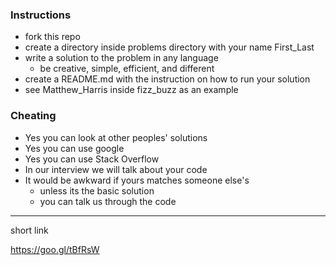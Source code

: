 ### Instructions

* fork this repo
* create a directory inside problems directory with your name First_Last
* write a solution to the problem in any language
   * be creative, simple, efficient, and different 
* create a README.md with the instruction on how to run your solution
* see Matthew_Harris inside fizz_buzz as an example

### Cheating

* Yes you can look at other peoples' solutions
* Yes you can use google
* Yes you can use Stack Overflow
* In our interview we will talk about your code
* It would be awkward if yours matches someone else's
  * unless its the basic solution
  * you can talk us through the code

---

short link

https://goo.gl/tBfRsW
